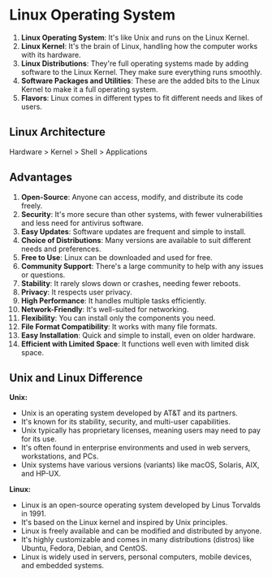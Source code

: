 # Linux Operating System
1. **Linux Operating System**: It's like Unix and runs on the Linux Kernel.
2. **Linux Kernel**: It's the brain of Linux, handling how the computer works with its hardware.
3. **Linux Distributions**: They're full operating systems made by adding software to the Linux Kernel. They make sure everything runs smoothly.
4. **Software Packages and Utilities**: These are the added bits to the Linux Kernel to make it a full operating system.
5. **Flavors**: Linux comes in different types to fit different needs and likes of users.

## Linux Architecture
Hardware > Kernel > Shell > Applications

## Advantages
1. **Open-Source**: Anyone can access, modify, and distribute its code freely.
2. **Security**: It's more secure than other systems, with fewer vulnerabilities and less need for antivirus software.
3. **Easy Updates**: Software updates are frequent and simple to install.
4. **Choice of Distributions**: Many versions are available to suit different needs and preferences.
5. **Free to Use**: Linux can be downloaded and used for free.
6. **Community Support**: There's a large community to help with any issues or questions.
7. **Stability**: It rarely slows down or crashes, needing fewer reboots.
8. **Privacy**: It respects user privacy.
9. **High Performance**: It handles multiple tasks efficiently.
10. **Network-Friendly**: It's well-suited for networking.
11. **Flexibility**: You can install only the components you need.
12. **File Format Compatibility**: It works with many file formats.
13. **Easy Installation**: Quick and simple to install, even on older hardware.
14. **Efficient with Limited Space**: It functions well even with limited disk space.

## Unix and Linux Difference

**Unix:**
- Unix is an operating system developed by AT&T and its partners.
- It's known for its stability, security, and multi-user capabilities.
- Unix typically has proprietary licenses, meaning users may need to pay for its use.
- It's often found in enterprise environments and used in web servers, workstations, and PCs.
- Unix systems have various versions (variants) like macOS, Solaris, AIX, and HP-UX.

**Linux:**
- Linux is an open-source operating system developed by Linus Torvalds in 1991.
- It's based on the Linux kernel and inspired by Unix principles.
- Linux is freely available and can be modified and distributed by anyone.
- It's highly customizable and comes in many distributions (distros) like Ubuntu, Fedora, Debian, and CentOS.
- Linux is widely used in servers, personal computers, mobile devices, and embedded systems.
